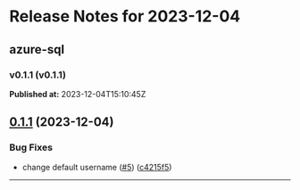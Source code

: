 # Release Notes for 2023-12-04

## azure-sql
### v0.1.1 (v0.1.1)
**Published at:** 2023-12-04T15:10:45Z

## [0.1.1](https://github.com/CloudNationHQ/terraform-azure-sql/compare/v0.1.0...v0.1.1) (2023-12-04)


### Bug Fixes

* change default username ([#5](https://github.com/CloudNationHQ/terraform-azure-sql/issues/5)) ([c4215f5](https://github.com/CloudNationHQ/terraform-azure-sql/commit/c4215f5253b7f208971f9009f7a30f0aa21cd3b7))

---

